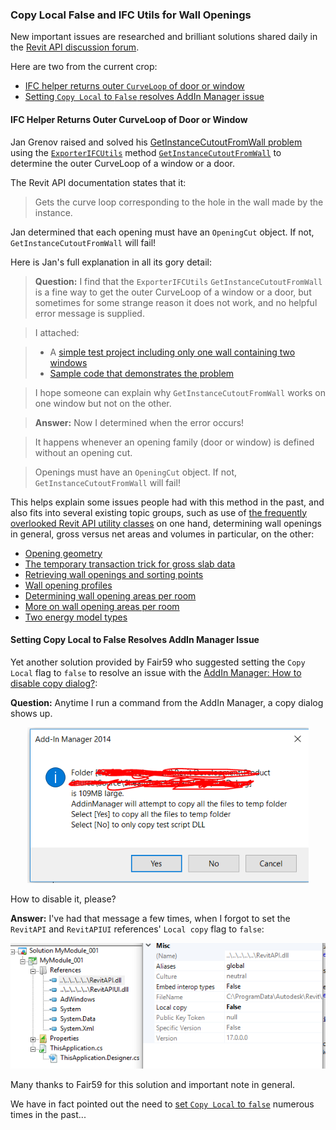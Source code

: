 <head>
<meta http-equiv="Content-Type" content="text/html; charset=utf-8">
<link rel="stylesheet" type="text/css" href="bc.css">
<!--
<script src="run_prettify.js" type="text/javascript"></script>
<script src="https://google-code-prettify.googlecode.com/svn/loader/run_prettify.js" type="text/javascript"></script>
-->
<script src="https://cdn.rawgit.com/google/code-prettify/master/loader/run_prettify.js" type="text/javascript"></script>
</head>

<!---

- 13121211 [GetInstanceCutoutFromWall Problem]
  https://forums.autodesk.com/t5/revit-api-forum/getinstancecutoutfromwall-problem/m-p/7167002
  Use ExporterIFCUtils.GetInstanceCutoutFromWall to get the outer CurveLoop of a window or a door.
  Openings must have an OpeningCut object. If not, GetInstanceCutoutFromWall will fail!
  topics: openings, gross versus net, utils

- 13124936 [AddIn Manager: How to disable copy dialog?]
  https://forums.autodesk.com/t5/revit-api-forum/addin-manager-how-to-disable-copy-dialog/m-p/7180913
  AddIn Manager issues and set copy local to false

 #RevitAPI @AutodeskRevit #bim #dynamobim @AutodeskForge #ForgeDevCon 

New important issues are researched and brilliant solutions shared daily in the Revit API discussion forum.
Here are two from the current crop
&ndash; IFC helper returns outer <code>CurveLoop</code> of door or window
&ndash; Setting <code>Copy Local</code> to <code>False</code> resolves AddIn Manager issue...

-->

### Copy Local False and IFC Utils for Wall Openings

New important issues are researched and brilliant solutions shared daily in 
the [Revit API discussion forum](http://forums.autodesk.com/t5/revit-api-forum/bd-p/160).

Here are two from the current crop:

- [IFC helper returns outer `CurveLoop` of door or window](#2)
- [Setting `Copy Local` to `False` resolves AddIn Manager issue](#3)


#### <a name="2"></a>IFC Helper Returns Outer CurveLoop of Door or Window

Jan Grenov raised and solved 
his [GetInstanceCutoutFromWall problem](https://forums.autodesk.com/t5/revit-api-forum/getinstancecutoutfromwall-problem/m-p/7167002) using
the [`ExporterIFCUtils`](http://www.revitapidocs.com/2017/e0e78d67-739c-0cd6-9e3d-359e42758c93.htm)
method [`GetInstanceCutoutFromWall`](http://www.revitapidocs.com/2017/07529283-96a7-8aca-5edf-906d8ddd3b7d.htm) to
determine the outer CurveLoop of a window or a door.

The Revit API documentation states that it:

> Gets the curve loop corresponding to the hole in the wall made by the instance.

Jan determined that each opening must have an `OpeningCut` object. If not, `GetInstanceCutoutFromWall` will fail!

Here is Jan's full explanation in all its gory detail:

> **Question:** I find that the `ExporterIFCUtils` `GetInstanceCutoutFromWall` is a fine way to get the outer CurveLoop of a window or a door, but sometimes for some strange reason it does not work, and no helpful error message is supplied.
 
> I attached:

> - A [simple test project including only one wall containing two windows](zip/GetWindowCurveLoopTest.rvt)
> - [Sample code that demonstrates the problem](zip/GetWindowCurveLoop.zip)

> I hope someone can explain why `GetInstanceCutoutFromWall` works on one window but not on the other.
 
> **Answer:** Now I determined when the error occurs!

> It happens whenever an opening family (door or window) is defined without an opening cut.

> Openings must have an `OpeningCut` object. If not, `GetInstanceCutoutFromWall` will fail!

This helps explain some issues people had with this method in the past, and also fits into several existing topic groups, such as use
of [the frequently overlooked Revit API utility classes](http://thebuildingcoder.typepad.com/blog/about-the-author.html#5.52) on
one hand, determining wall openings in general, gross versus net areas and volumes in particular, on the other:

- [Opening geometry](http://thebuildingcoder.typepad.com/blog/2012/01/opening-geometry.html)
- [The temporary transaction trick for gross slab data](http://thebuildingcoder.typepad.com/blog/2012/10/the-temporary-transaction-trick-for-gross-slab-data.html)
- [Retrieving wall openings and sorting points](http://thebuildingcoder.typepad.com/blog/2015/12/retrieving-wall-openings-and-sorting-points.html)
- [Wall opening profiles](http://thebuildingcoder.typepad.com/blog/2015/12/wall-opening-profiles-and-happy-holidays.html#3)
- [Determining wall opening areas per room](http://thebuildingcoder.typepad.com/blog/2016/04/determining-wall-opening-areas-per-room.html#4)
- [More on wall opening areas per room](http://thebuildingcoder.typepad.com/blog/2016/04/more-on-wall-opening-areas-per-room.html)
- [Two energy model types](http://thebuildingcoder.typepad.com/blog/2017/01/family-category-and-two-energy-model-types.html#3)


#### <a name="3"></a>Setting Copy Local to False Resolves AddIn Manager Issue

Yet another solution provided by Fair59 who suggested setting the `Copy Local` flag to `false` to resolve an issue with 
the [AddIn Manager: How to disable copy dialog?](https://forums.autodesk.com/t5/revit-api-forum/addin-manager-how-to-disable-copy-dialog/m-p/7180913):

**Question:** Anytime I run a command from the AddIn Manager, a copy dialog shows up.
 
<center>
<img src="img/addin_manager_copy_dialog.png" alt="AddIn Manager copy dialogue" width="450">
</center>

How to disable it, please?

**Answer:** I've had that message a few times, when I forgot to set the `RevitAPI` and `RevitAPIUI` references' `Local copy` flag to `false`:

<center>
<img src="img/CopyLocal.png" alt="Set Copy Local flag to false" width="582">
</center>

Many thanks to Fair59 for this solution and important note in general.

We have in fact pointed out the need
to [set `Copy Local` to `false`](http://thebuildingcoder.typepad.com/blog/2011/08/set-copy-local-to-false.html) numerous
times in the past...
